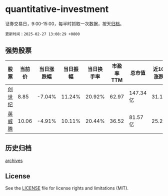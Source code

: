 # quantitative-investment

证券交易日，9:00-15:00，每半时抓取一次数据，按天[归档](archives)。

`更新时间：2025-02-27 13:08:29 +0800`

## 强势股票

|股票|当前价|当日涨跌幅|当日振幅|当日换手率|市盈率TTM|总市值|近10日涨跌幅|
|----|----|----|----|----|----|----|----|
|[创世纪](https://xueqiu.com/S/SZ300083)|8.85|-7.04%|11.24%|20.92%|62.97|147.34亿|31.11%|
|[英威腾](https://xueqiu.com/S/SZ002334)|10.06|-4.91%|10.11%|20.44%|36.52|81.57亿|25.28%|

## 历史归档

[archives](archives)

## License

See the [LICENSE](LICENSE) file for license rights and limitations (MIT).